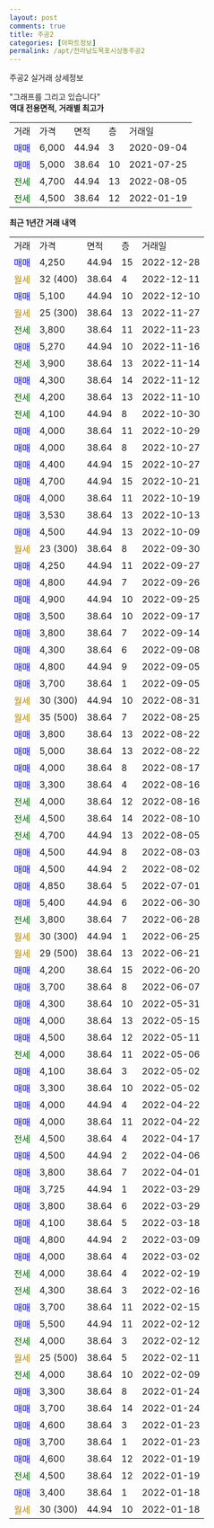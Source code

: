 ```yaml
---
layout: post
comments: true
title: 주공2
categories: [아파트정보]
permalink: /apt/전라남도목포시상동주공2
---
```


주공2 실거래 상세정보

<script type="text/javascript">
  google.charts.load('current', {'packages':['line', 'corechart']});
  google.charts.setOnLoadCallback(drawChart);

  function drawChart() {
    var data = new google.visualization.DataTable();
    data.addColumn('date', '거래일');
    data.addColumn('number', "매매");
    data.addColumn('number', "전세");
    data.addColumn('number', "전매");

    data.addRows([[new Date(Date.parse("2022-12-28")), 4250, null, null], [new Date(Date.parse("2022-12-11")), null, null, null], [new Date(Date.parse("2022-12-10")), 5100, null, null], [new Date(Date.parse("2022-11-27")), null, null, null], [new Date(Date.parse("2022-11-23")), null, 3800, null], [new Date(Date.parse("2022-11-16")), 5270, null, null], [new Date(Date.parse("2022-11-14")), null, 3900, null], [new Date(Date.parse("2022-11-12")), 4300, null, null], [new Date(Date.parse("2022-11-10")), null, 4200, null], [new Date(Date.parse("2022-10-30")), null, 4100, null], [new Date(Date.parse("2022-10-29")), 4000, null, null], [new Date(Date.parse("2022-10-27")), 4000, null, null], [new Date(Date.parse("2022-10-27")), 4400, null, null], [new Date(Date.parse("2022-10-21")), 4700, null, null], [new Date(Date.parse("2022-10-19")), 4000, null, null], [new Date(Date.parse("2022-10-13")), 3530, null, null], [new Date(Date.parse("2022-10-09")), 4500, null, null], [new Date(Date.parse("2022-09-30")), null, null, null], [new Date(Date.parse("2022-09-27")), 4250, null, null], [new Date(Date.parse("2022-09-26")), 4800, null, null], [new Date(Date.parse("2022-09-25")), 4900, null, null], [new Date(Date.parse("2022-09-17")), 3500, null, null], [new Date(Date.parse("2022-09-14")), 3800, null, null], [new Date(Date.parse("2022-09-08")), 4300, null, null], [new Date(Date.parse("2022-09-05")), 4800, null, null], [new Date(Date.parse("2022-09-05")), 3700, null, null], [new Date(Date.parse("2022-08-31")), null, null, null], [new Date(Date.parse("2022-08-25")), null, null, null], [new Date(Date.parse("2022-08-22")), 3800, null, null], [new Date(Date.parse("2022-08-22")), 5000, null, null], [new Date(Date.parse("2022-08-17")), 4000, null, null], [new Date(Date.parse("2022-08-16")), 3300, null, null], [new Date(Date.parse("2022-08-16")), null, 4000, null], [new Date(Date.parse("2022-08-10")), null, 4500, null], [new Date(Date.parse("2022-08-05")), null, 4700, null], [new Date(Date.parse("2022-08-03")), 4500, null, null], [new Date(Date.parse("2022-08-02")), 4500, null, null], [new Date(Date.parse("2022-07-01")), 4850, null, null], [new Date(Date.parse("2022-06-30")), 5400, null, null], [new Date(Date.parse("2022-06-28")), null, 3800, null], [new Date(Date.parse("2022-06-25")), null, null, null], [new Date(Date.parse("2022-06-21")), null, null, null], [new Date(Date.parse("2022-06-20")), 4200, null, null], [new Date(Date.parse("2022-06-07")), 3700, null, null], [new Date(Date.parse("2022-05-31")), 4300, null, null], [new Date(Date.parse("2022-05-15")), 4000, null, null], [new Date(Date.parse("2022-05-11")), 4500, null, null], [new Date(Date.parse("2022-05-06")), null, 4000, null], [new Date(Date.parse("2022-05-02")), 4100, null, null], [new Date(Date.parse("2022-05-02")), 3300, null, null], [new Date(Date.parse("2022-04-22")), 4000, null, null], [new Date(Date.parse("2022-04-22")), 4000, null, null], [new Date(Date.parse("2022-04-17")), null, 4500, null], [new Date(Date.parse("2022-04-06")), 4500, null, null], [new Date(Date.parse("2022-04-01")), 3800, null, null], [new Date(Date.parse("2022-03-29")), 3725, null, null], [new Date(Date.parse("2022-03-29")), 3800, null, null], [new Date(Date.parse("2022-03-18")), 4100, null, null], [new Date(Date.parse("2022-03-09")), 4800, null, null], [new Date(Date.parse("2022-03-02")), 4000, null, null], [new Date(Date.parse("2022-02-19")), null, 4000, null], [new Date(Date.parse("2022-02-16")), null, 4300, null], [new Date(Date.parse("2022-02-15")), 3700, null, null], [new Date(Date.parse("2022-02-12")), 5500, null, null], [new Date(Date.parse("2022-02-12")), null, 4000, null], [new Date(Date.parse("2022-02-11")), null, null, null], [new Date(Date.parse("2022-02-09")), null, 4000, null], [new Date(Date.parse("2022-01-24")), 3300, null, null], [new Date(Date.parse("2022-01-24")), 3700, null, null], [new Date(Date.parse("2022-01-23")), 4600, null, null], [new Date(Date.parse("2022-01-23")), 3700, null, null], [new Date(Date.parse("2022-01-19")), 4600, null, null], [new Date(Date.parse("2022-01-19")), null, 4500, null], [new Date(Date.parse("2022-01-18")), 3400, null, null], [new Date(Date.parse("2022-01-18")), null, null, null]]);

    var options = {
      hAxis: {
        format: 'yyyy/MM/dd'
      },    
      lineWidth: 0,
      pointsVisible: true,    
      title: '최근 1년간 유형별 실거래가 분포',
      legend: { position: 'bottom' }
    };

    var formatter = new google.visualization.NumberFormat({pattern:'###,###'} );
    formatter.format(data, 1);
    formatter.format(data, 2);
    
    setTimeout(function() {
        var chart = new google.visualization.LineChart(document.getElementById('columnchart_material'));
        chart.draw(data, (options));
        document.getElementById('loading').style.display = 'none';
    }, 200);
  }
</script>


<div id="loading" style="z-index:20; display: block; margin-left: 0px">"그래프를 그리고 있습니다"</div>
<div id="columnchart_material" style="width: 95%; margin-left: 0px; display: block"></div>
<!-- contents start -->
<b>역대 전용면적, 거래별 최고가</b>
<table class="sortable">
    <tr>
      <td>거래</td>
      <td>가격</td>
      <td>면적</td>
      <td>층</td>
      <td>거래일</td>
    </tr>
        <tr>
          <td><a style="color: blue">매매</a></td>
          <td>6,000</td>
          <td>44.94</td>
          <td>3</td>
          <td>2020-09-04</td>
        </tr>            <tr>
          <td><a style="color: blue">매매</a></td>
          <td>5,000</td>
          <td>38.64</td>
          <td>10</td>
          <td>2021-07-25</td>
        </tr>        
        <tr>
              <td><a style="color: darkgreen">전세</a></td>
              <td>4,700</td>
              <td>44.94</td>
              <td>13</td>
              <td>2022-08-05</td>
            </tr>            <tr>
              <td><a style="color: darkgreen">전세</a></td>
              <td>4,500</td>
              <td>38.64</td>
              <td>12</td>
              <td>2022-01-19</td>
            </tr>        
    
</table>

<b>최근 1년간 거래 내역</b>

<table class="sortable">
    <tr>
      <td>거래</td>
      <td>가격</td>
      <td>면적</td>
      <td>층</td>
      <td>거래일</td>
    </tr>
    <tr>
      <td><a style="color: blue">매매</a></td>
      <td>4,250</td>
      <td>44.94</td>
      <td>15</td>
      <td>2022-12-28</td>
    </tr>          <tr>
      <td><a style="color: darkgoldenrod">월세</a></td>
      <td>32 (400)</td>
      <td>38.64</td>
      <td>4</td>
      <td>2022-12-11</td>
    </tr>          <tr>
      <td><a style="color: blue">매매</a></td>
      <td>5,100</td>
      <td>44.94</td>
      <td>10</td>
      <td>2022-12-10</td>
    </tr>          <tr>
      <td><a style="color: darkgoldenrod">월세</a></td>
      <td>25 (300)</td>
      <td>38.64</td>
      <td>13</td>
      <td>2022-11-27</td>
    </tr>          <tr>
      <td><a style="color: darkgreen">전세</a></td>
      <td>3,800</td>
      <td>38.64</td>
      <td>11</td>
      <td>2022-11-23</td>
    </tr>          <tr>
      <td><a style="color: blue">매매</a></td>
      <td>5,270</td>
      <td>44.94</td>
      <td>10</td>
      <td>2022-11-16</td>
    </tr>          <tr>
      <td><a style="color: darkgreen">전세</a></td>
      <td>3,900</td>
      <td>38.64</td>
      <td>13</td>
      <td>2022-11-14</td>
    </tr>          <tr>
      <td><a style="color: blue">매매</a></td>
      <td>4,300</td>
      <td>38.64</td>
      <td>14</td>
      <td>2022-11-12</td>
    </tr>          <tr>
      <td><a style="color: darkgreen">전세</a></td>
      <td>4,200</td>
      <td>38.64</td>
      <td>13</td>
      <td>2022-11-10</td>
    </tr>          <tr>
      <td><a style="color: darkgreen">전세</a></td>
      <td>4,100</td>
      <td>44.94</td>
      <td>8</td>
      <td>2022-10-30</td>
    </tr>          <tr>
      <td><a style="color: blue">매매</a></td>
      <td>4,000</td>
      <td>38.64</td>
      <td>11</td>
      <td>2022-10-29</td>
    </tr>          <tr>
      <td><a style="color: blue">매매</a></td>
      <td>4,000</td>
      <td>38.64</td>
      <td>8</td>
      <td>2022-10-27</td>
    </tr>          <tr>
      <td><a style="color: blue">매매</a></td>
      <td>4,400</td>
      <td>44.94</td>
      <td>15</td>
      <td>2022-10-27</td>
    </tr>          <tr>
      <td><a style="color: blue">매매</a></td>
      <td>4,700</td>
      <td>44.94</td>
      <td>15</td>
      <td>2022-10-21</td>
    </tr>          <tr>
      <td><a style="color: blue">매매</a></td>
      <td>4,000</td>
      <td>38.64</td>
      <td>11</td>
      <td>2022-10-19</td>
    </tr>          <tr>
      <td><a style="color: blue">매매</a></td>
      <td>3,530</td>
      <td>38.64</td>
      <td>13</td>
      <td>2022-10-13</td>
    </tr>          <tr>
      <td><a style="color: blue">매매</a></td>
      <td>4,500</td>
      <td>44.94</td>
      <td>13</td>
      <td>2022-10-09</td>
    </tr>          <tr>
      <td><a style="color: darkgoldenrod">월세</a></td>
      <td>23 (300)</td>
      <td>38.64</td>
      <td>8</td>
      <td>2022-09-30</td>
    </tr>          <tr>
      <td><a style="color: blue">매매</a></td>
      <td>4,250</td>
      <td>44.94</td>
      <td>11</td>
      <td>2022-09-27</td>
    </tr>          <tr>
      <td><a style="color: blue">매매</a></td>
      <td>4,800</td>
      <td>44.94</td>
      <td>7</td>
      <td>2022-09-26</td>
    </tr>          <tr>
      <td><a style="color: blue">매매</a></td>
      <td>4,900</td>
      <td>44.94</td>
      <td>10</td>
      <td>2022-09-25</td>
    </tr>          <tr>
      <td><a style="color: blue">매매</a></td>
      <td>3,500</td>
      <td>38.64</td>
      <td>10</td>
      <td>2022-09-17</td>
    </tr>          <tr>
      <td><a style="color: blue">매매</a></td>
      <td>3,800</td>
      <td>38.64</td>
      <td>7</td>
      <td>2022-09-14</td>
    </tr>          <tr>
      <td><a style="color: blue">매매</a></td>
      <td>4,300</td>
      <td>38.64</td>
      <td>6</td>
      <td>2022-09-08</td>
    </tr>          <tr>
      <td><a style="color: blue">매매</a></td>
      <td>4,800</td>
      <td>44.94</td>
      <td>9</td>
      <td>2022-09-05</td>
    </tr>          <tr>
      <td><a style="color: blue">매매</a></td>
      <td>3,700</td>
      <td>38.64</td>
      <td>1</td>
      <td>2022-09-05</td>
    </tr>          <tr>
      <td><a style="color: darkgoldenrod">월세</a></td>
      <td>30 (300)</td>
      <td>44.94</td>
      <td>10</td>
      <td>2022-08-31</td>
    </tr>          <tr>
      <td><a style="color: darkgoldenrod">월세</a></td>
      <td>35 (500)</td>
      <td>38.64</td>
      <td>7</td>
      <td>2022-08-25</td>
    </tr>          <tr>
      <td><a style="color: blue">매매</a></td>
      <td>3,800</td>
      <td>38.64</td>
      <td>13</td>
      <td>2022-08-22</td>
    </tr>          <tr>
      <td><a style="color: blue">매매</a></td>
      <td>5,000</td>
      <td>38.64</td>
      <td>13</td>
      <td>2022-08-22</td>
    </tr>          <tr>
      <td><a style="color: blue">매매</a></td>
      <td>4,000</td>
      <td>38.64</td>
      <td>8</td>
      <td>2022-08-17</td>
    </tr>          <tr>
      <td><a style="color: blue">매매</a></td>
      <td>3,300</td>
      <td>38.64</td>
      <td>4</td>
      <td>2022-08-16</td>
    </tr>          <tr>
      <td><a style="color: darkgreen">전세</a></td>
      <td>4,000</td>
      <td>38.64</td>
      <td>12</td>
      <td>2022-08-16</td>
    </tr>          <tr>
      <td><a style="color: darkgreen">전세</a></td>
      <td>4,500</td>
      <td>38.64</td>
      <td>14</td>
      <td>2022-08-10</td>
    </tr>          <tr>
      <td><a style="color: darkgreen">전세</a></td>
      <td>4,700</td>
      <td>44.94</td>
      <td>13</td>
      <td>2022-08-05</td>
    </tr>          <tr>
      <td><a style="color: blue">매매</a></td>
      <td>4,500</td>
      <td>44.94</td>
      <td>8</td>
      <td>2022-08-03</td>
    </tr>          <tr>
      <td><a style="color: blue">매매</a></td>
      <td>4,500</td>
      <td>44.94</td>
      <td>2</td>
      <td>2022-08-02</td>
    </tr>          <tr>
      <td><a style="color: blue">매매</a></td>
      <td>4,850</td>
      <td>38.64</td>
      <td>5</td>
      <td>2022-07-01</td>
    </tr>          <tr>
      <td><a style="color: blue">매매</a></td>
      <td>5,400</td>
      <td>44.94</td>
      <td>6</td>
      <td>2022-06-30</td>
    </tr>          <tr>
      <td><a style="color: darkgreen">전세</a></td>
      <td>3,800</td>
      <td>38.64</td>
      <td>7</td>
      <td>2022-06-28</td>
    </tr>          <tr>
      <td><a style="color: darkgoldenrod">월세</a></td>
      <td>30 (300)</td>
      <td>44.94</td>
      <td>1</td>
      <td>2022-06-25</td>
    </tr>          <tr>
      <td><a style="color: darkgoldenrod">월세</a></td>
      <td>29 (500)</td>
      <td>38.64</td>
      <td>13</td>
      <td>2022-06-21</td>
    </tr>          <tr>
      <td><a style="color: blue">매매</a></td>
      <td>4,200</td>
      <td>38.64</td>
      <td>15</td>
      <td>2022-06-20</td>
    </tr>          <tr>
      <td><a style="color: blue">매매</a></td>
      <td>3,700</td>
      <td>38.64</td>
      <td>8</td>
      <td>2022-06-07</td>
    </tr>          <tr>
      <td><a style="color: blue">매매</a></td>
      <td>4,300</td>
      <td>38.64</td>
      <td>10</td>
      <td>2022-05-31</td>
    </tr>          <tr>
      <td><a style="color: blue">매매</a></td>
      <td>4,000</td>
      <td>38.64</td>
      <td>13</td>
      <td>2022-05-15</td>
    </tr>          <tr>
      <td><a style="color: blue">매매</a></td>
      <td>4,500</td>
      <td>38.64</td>
      <td>12</td>
      <td>2022-05-11</td>
    </tr>          <tr>
      <td><a style="color: darkgreen">전세</a></td>
      <td>4,000</td>
      <td>38.64</td>
      <td>11</td>
      <td>2022-05-06</td>
    </tr>          <tr>
      <td><a style="color: blue">매매</a></td>
      <td>4,100</td>
      <td>38.64</td>
      <td>3</td>
      <td>2022-05-02</td>
    </tr>          <tr>
      <td><a style="color: blue">매매</a></td>
      <td>3,300</td>
      <td>38.64</td>
      <td>10</td>
      <td>2022-05-02</td>
    </tr>          <tr>
      <td><a style="color: blue">매매</a></td>
      <td>4,000</td>
      <td>44.94</td>
      <td>4</td>
      <td>2022-04-22</td>
    </tr>          <tr>
      <td><a style="color: blue">매매</a></td>
      <td>4,000</td>
      <td>38.64</td>
      <td>11</td>
      <td>2022-04-22</td>
    </tr>          <tr>
      <td><a style="color: darkgreen">전세</a></td>
      <td>4,500</td>
      <td>38.64</td>
      <td>4</td>
      <td>2022-04-17</td>
    </tr>          <tr>
      <td><a style="color: blue">매매</a></td>
      <td>4,500</td>
      <td>44.94</td>
      <td>2</td>
      <td>2022-04-06</td>
    </tr>          <tr>
      <td><a style="color: blue">매매</a></td>
      <td>3,800</td>
      <td>38.64</td>
      <td>7</td>
      <td>2022-04-01</td>
    </tr>          <tr>
      <td><a style="color: blue">매매</a></td>
      <td>3,725</td>
      <td>44.94</td>
      <td>1</td>
      <td>2022-03-29</td>
    </tr>          <tr>
      <td><a style="color: blue">매매</a></td>
      <td>3,800</td>
      <td>38.64</td>
      <td>6</td>
      <td>2022-03-29</td>
    </tr>          <tr>
      <td><a style="color: blue">매매</a></td>
      <td>4,100</td>
      <td>38.64</td>
      <td>5</td>
      <td>2022-03-18</td>
    </tr>          <tr>
      <td><a style="color: blue">매매</a></td>
      <td>4,800</td>
      <td>44.94</td>
      <td>2</td>
      <td>2022-03-09</td>
    </tr>          <tr>
      <td><a style="color: blue">매매</a></td>
      <td>4,000</td>
      <td>38.64</td>
      <td>4</td>
      <td>2022-03-02</td>
    </tr>          <tr>
      <td><a style="color: darkgreen">전세</a></td>
      <td>4,000</td>
      <td>38.64</td>
      <td>4</td>
      <td>2022-02-19</td>
    </tr>          <tr>
      <td><a style="color: darkgreen">전세</a></td>
      <td>4,300</td>
      <td>38.64</td>
      <td>3</td>
      <td>2022-02-16</td>
    </tr>          <tr>
      <td><a style="color: blue">매매</a></td>
      <td>3,700</td>
      <td>38.64</td>
      <td>11</td>
      <td>2022-02-15</td>
    </tr>          <tr>
      <td><a style="color: blue">매매</a></td>
      <td>5,500</td>
      <td>44.94</td>
      <td>11</td>
      <td>2022-02-12</td>
    </tr>          <tr>
      <td><a style="color: darkgreen">전세</a></td>
      <td>4,000</td>
      <td>38.64</td>
      <td>3</td>
      <td>2022-02-12</td>
    </tr>          <tr>
      <td><a style="color: darkgoldenrod">월세</a></td>
      <td>25 (500)</td>
      <td>38.64</td>
      <td>5</td>
      <td>2022-02-11</td>
    </tr>          <tr>
      <td><a style="color: darkgreen">전세</a></td>
      <td>4,000</td>
      <td>38.64</td>
      <td>10</td>
      <td>2022-02-09</td>
    </tr>          <tr>
      <td><a style="color: blue">매매</a></td>
      <td>3,300</td>
      <td>38.64</td>
      <td>8</td>
      <td>2022-01-24</td>
    </tr>          <tr>
      <td><a style="color: blue">매매</a></td>
      <td>3,700</td>
      <td>38.64</td>
      <td>14</td>
      <td>2022-01-24</td>
    </tr>          <tr>
      <td><a style="color: blue">매매</a></td>
      <td>4,600</td>
      <td>38.64</td>
      <td>3</td>
      <td>2022-01-23</td>
    </tr>          <tr>
      <td><a style="color: blue">매매</a></td>
      <td>3,700</td>
      <td>38.64</td>
      <td>1</td>
      <td>2022-01-23</td>
    </tr>          <tr>
      <td><a style="color: blue">매매</a></td>
      <td>4,600</td>
      <td>38.64</td>
      <td>12</td>
      <td>2022-01-19</td>
    </tr>          <tr>
      <td><a style="color: darkgreen">전세</a></td>
      <td>4,500</td>
      <td>38.64</td>
      <td>12</td>
      <td>2022-01-19</td>
    </tr>          <tr>
      <td><a style="color: blue">매매</a></td>
      <td>3,400</td>
      <td>38.64</td>
      <td>1</td>
      <td>2022-01-18</td>
    </tr>          <tr>
      <td><a style="color: darkgoldenrod">월세</a></td>
      <td>30 (300)</td>
      <td>44.94</td>
      <td>10</td>
      <td>2022-01-18</td>
    </tr>      </table>
<!-- contents end -->    

